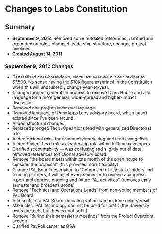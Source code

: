 Changes to Labs Constitution
=====

Summary
-----

- **September 9, 2012**: Removed some outdated references, clarified and expanded on roles, changed
  leadership structure, changed project timelines.
- **Created August 14, 2011**

### September 9, 2012 Changes
- Generalized cost-breakdown, since last year we cut our budget to $7,500. No sense having the $10K
  figure enshrined in the Constitution when this will undoubtedly change year-to-year.
- Changed project generation process to remove Open House and add language for a more general,
  wider-spread and higher-impact discussion.
- Removed one project/semester language.
- Removed language of PennApps Labs advisory board, which hasn’t existed since I’ve been around.
- Added structural changes:
- Replaced pronged Tech+Opeartions lead with generalized Director(s) role.
- Added optional roles for community/marketing and tech evangelism.
- Added Project Lead role as leadership role within fulltime developers
- Clarified accountability — was confusing and slightly out of date, removed references to
  fictional advisory board.
- Remove "the board meets within one month of the open house to consider the proposal" (this
  provides more flexibility)
- Change PAL Board description to "Comprised of key stakeholders and funding partners, it will meet
  every semester to receive a progress report and approve ongoing and future PAL activities"
  (removes early semester and broadens scope)
- Remove "Technical and Operations Leads" from non-voting members of PAL Board
- Add section to PAL Board indicating voting can be done online/email
- Make clear PAL technology can not be used for profit (the University owns the tech, but they
  cannot sell it)
- Remove "during their semesterly meetings" from the Project Oversight section
- Clarified PayRoll center as OSA
